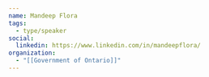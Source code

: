 ```yaml
---
name: Mandeep Flora
tags:
  - type/speaker
social:
  linkedin: https://www.linkedin.com/in/mandeepflora/
organization:
  - "[[Government of Ontario]]"
---
```


